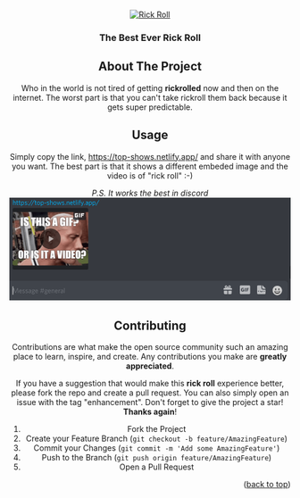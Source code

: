 


<!-- PROJECT LOGO -->
<br />
<div align="center">
  <a href="https://github.com/github_username/repo_name">
    <img src="https://res.cloudinary.com/teepublic/image/private/s--Nf5XkDw_--/t_Resized%20Artwork/c_fit,g_north_west,h_954,w_954/co_000000,e_outline:48/co_000000,e_outline:inner_fill:48/co_ffffff,e_outline:48/co_ffffff,e_outline:inner_fill:48/co_bbbbbb,e_outline:3:1000/c_mpad,g_center,h_1260,w_1260/b_rgb:eeeeee/c_limit,f_auto,h_630,q_90,w_630/v1600864323/production/designs/14316663_2.jpg" alt="Rick Roll" width="120" height="120">
  </a>

<h3 align="center">The Best Ever Rick Roll</h3>





<!-- ABOUT THE PROJECT -->
## About The Project


Who in the world is not tired of getting **rickrolled** now and then on the internet. The worst part is that you can't take rickroll them back because it gets super predictable. 




<!-- USAGE EXAMPLES -->
## Usage

Simply copy the link, https://top-shows.netlify.app/ and share it with anyone you want. 
The best part is that it shows a different embeded image and the video is of "rick roll" :-)

*P.S. It works the best in discord*
![Demo](https://github.com/Daim-Nickel-Penny/rick-roll-url/blob/main/demo.PNG?raw=true)





<!-- CONTRIBUTING -->
## Contributing

Contributions are what make the open source community such an amazing place to learn, inspire, and create. Any contributions you make are **greatly appreciated**.

If you have a suggestion that would make this **rick roll** experience better, please fork the repo and create a pull request. You can also simply open an issue with the tag "enhancement".
Don't forget to give the project a star! **Thanks again**!

1. Fork the Project
2. Create your Feature Branch (`git checkout -b feature/AmazingFeature`)
3. Commit your Changes (`git commit -m 'Add some AmazingFeature'`)
4. Push to the Branch (`git push origin feature/AmazingFeature`)
5. Open a Pull Request

<p align="right">(<a href="#top">back to top</a>)</p>



